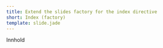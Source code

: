 ```yaml
---
title: Extend the slides factory for the index directive
short: Index (factory)
template: slide.jade
---
```


Innhold